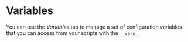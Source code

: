 # Variables

You can use the *Variables* tab to manage a set of configuration variables that you can access from your scripts with the `__vars__`